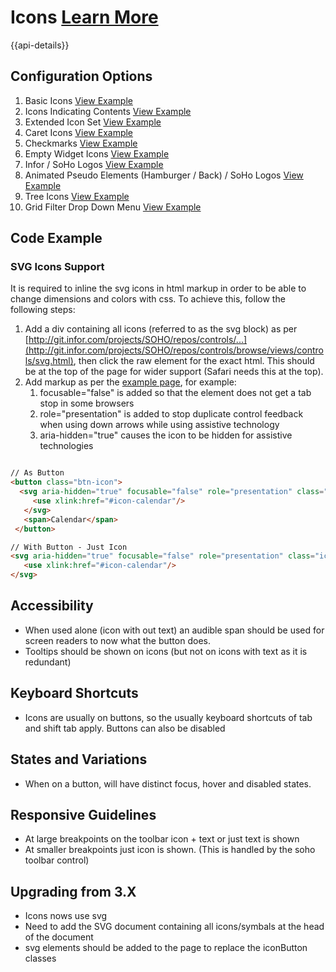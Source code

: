 # Icons  [Learn More](#)

{{api-details}}

## Configuration Options

1. Basic Icons [View Example]( ../components/icons/example-index)
2. Icons Indicating Contents [View Example]( ../components/icons/example-full-style)
3. Extended Icon Set [View Example]( ../components/icons/example-extended)
4. Caret Icons [View Example]( ../components/icons/example-caret)
5. Checkmarks [View Example]( ../components/icons/example-checks)
6. Empty Widget Icons [View Example]( ../components/icons/example-empty-widgets)
7. Infor / SoHo Logos [View Example]( ../components/icons/example-logos)
8. Animated Pseudo Elements (Hamburger / Back) / SoHo Logos [View Example]( ../components/icons/example-pseudo-elements)
9. Tree Icons [View Example]( ../components/icons/example-tree)
10. Grid Filter Drop Down Menu [View Example]( ../components/icons/example-filter-dropdown)

## Code Example

### SVG Icons Support

It is required to inline the svg icons in html markup in order to be able to change dimensions and colors with css. To achieve this, follow the following steps:

1.  Add a div containing all icons (referred to as the svg block) as per [http://git.infor.com/projects/SOHO/repos/controls/...](http://git.infor.com/projects/SOHO/repos/controls/browse/views/controls/svg.html), then click the raw element for the exact html. This should be at the top of the page for wider support (Safari needs this at the top).
2.  Add markup as per the [example page]( ../components/icons/example-index), for example:
    1.  focusable="false" is added so that the element does not get a tab stop in some browsers
    2.  role="presentation" is added to stop duplicate control feedback when using down arrows while using assistive technology
    3.  aria-hidden="true" causes the icon to be hidden for assistive technologies


```html

// As Button
<button class="btn-icon">
  <svg aria-hidden="true" focusable="false" role="presentation" class="icon">
     <use xlink:href="#icon-calendar"/>
   </svg>
   <span>Calendar</span>
 </button>

// With Button - Just Icon
<svg aria-hidden="true" focusable="false" role="presentation" class="icon" >
   <use xlink:href="#icon-calendar"/>
</svg>


```

## Accessibility

-   When used alone (icon with out text) an audible span should be used for screen readers to now what the button does.
-   Tooltips should be shown on icons (but not on icons with text as it is redundant)

## Keyboard Shortcuts

-   Icons are usually on buttons, so the usually keyboard shortcuts of tab and shift tab apply. Buttons can also be disabled

## States and Variations

-   When on a button, will have distinct focus, hover and disabled states.

## Responsive Guidelines

-   At large breakpoints on the toolbar icon + text or just text is shown
-   At smaller breakpoints just icon is shown. (This is handled by the soho toolbar control)

## Upgrading from 3.X

-   Icons nows use svg
-   Need to add the SVG document containing all icons/symbals at the head of the document
-   svg elements should be added to the page to replace the iconButton classes
